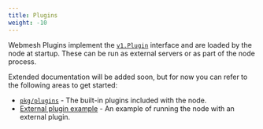 ```yaml
---
title: Plugins
weight: -10
---
```


Webmesh Plugins implement the [`v1.Plugin`](https://github.com/webmeshproj/api/blob/main/proto/v1/plugin.proto) interface and are loaded by the node at startup.
These can be run as external servers or as part of the node process.

Extended documentation will be added soon, but for now you can refer to the following areas to get started:

- [`pkg/plugins`](https://github.com/webmeshproj/webmesh/tree/main/pkg/plugins) - The built-in plugins included with the node.
- [External plugin example](https://github.com/webmeshproj/webmesh/tree/main/examples/remote-server-plugin) - An example of running the node with an external plugin.
